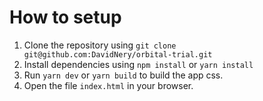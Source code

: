 # How to setup
1. Clone the repository using `git clone git@github.com:DavidNery/orbital-trial.git`
2. Install dependencies using `npm install` or `yarn install`
3. Run `yarn dev` or `yarn build` to build the app css.
4. Open the file `index.html` in your browser.